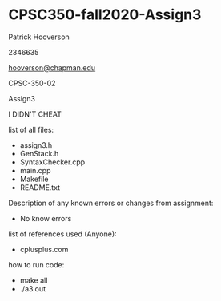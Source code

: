 # CPSC350-fall2020-Assign3

Patrick Hooverson

2346635

hooverson@chapman.edu

CPSC-350-02

Assign3

I DIDN'T CHEAT

list of all files:
 - assign3.h
 - GenStack.h
 - SyntaxChecker.cpp
 - main.cpp
 - Makefile
 - README.txt

Description of any known errors or changes from assignment:
 - No know errors

list of references used (Anyone):
  - cplusplus.com

how to run code:
  - make all
  - ./a3.out 

